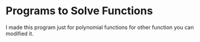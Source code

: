 # Programs to Solve Functions
I made this program just for polynomial functions for other function you can modified it.
